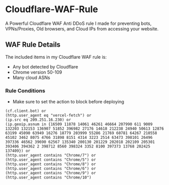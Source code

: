 # Cloudflare-WAF-Rule
A Powerful Cloudflare WAF Anti DDoS rule I made for preventing bots, VPNs/Proxies, Old browsers, and Cloud IPs from accessing your website.

## WAF Rule Details

The included items in my Cloudflare WAF rule is:

- Any bot detected by Cloudflare
- Chrome version 50-109
- Many cloud ASNs

### Rule Conditions
- Make sure to set the action to block before deploying

```plaintext
(cf.client.bot) or 
(http.user_agent eq "vercel-fetch") or
(ip.src eq 209.251.16.230) or
(ip.geoip.asnum in {16509 11878 14061 46261 46664 207990 611 9009 132203 132153 136907 51852 396982 27176 14618 212238 24940 50613 12876 63199 45090 63949 16276 18779 203999 55286 21769 60781 64267 210558 45102 3462 8075 4766 31898 8151 4314 3223 2514 63473 398101 26496 397336 46562 39690 62567 135340 200130 201229 202018 202109 205301 393406 394362 2 398712 8560 398324 3352 8100 397373 13768 202425 137409}) or 
(http.user_agent contains "Chrome/7") or 
(http.user_agent contains "Chrome/5") or 
(http.user_agent contains "Chrome/8") or 
(http.user_agent contains "Chrome/6") or 
(http.user_agent contains "Chrome/9") or
(http.user_agent contains "Chrome/10")
